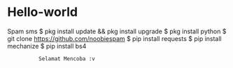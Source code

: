 # Hello-world

Spam sms 
$ pkg install update && pkg install upgrade
$ pkg install python
$ git clone https://github.com/noobiespam
$ pip install requests 
$ pip install mechanize 
$ pip install bs4

              Selamat Mencoba :v
